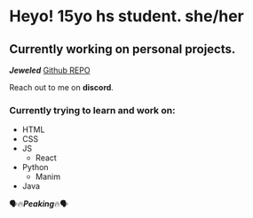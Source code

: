 # Heyo! 15yo hs student. she/her

## Currently working on personal projects.
***Jeweled*** [Github REPO](https://github.com/durvated/jeweled)

Reach out to me on **discord**.

### Currently trying to learn and work on:
- HTML
- CSS
- JS
  - React
- Python
  - Manim
- Java

:speaking_head::fire:***Peaking***:fire::speaking_head:
